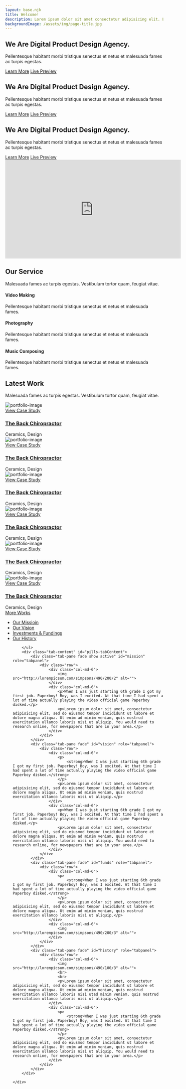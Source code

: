 ```yaml
---
layout: base.njk
title: Welcome!
description: Lorem ipsum dolor sit amet consectetur adipisicing elit. Laboriosam voluptatibus asperiores velit placeat molestiae recusandae?
backgroundImage: /assets/img/page-title.jpg
---
```


<div class="hero-slider">
    <div class="single-slide" style="background-image: url(/assets/img/slide1.jpg)">
        <div class="inner">
            <div class="container">
                <div class="row">
                    <div class="col-lg-6">
                        <div class="slide-content">
                            <h2>We Are Digital Product Design Agency.</h2>
                            <p>Pellentesque habitant morbi tristique senectus et netus et malesuada fames ac turpis egestas.</p>
                            <div class="slide-btn">
                                <a href="#" class="button">Learn More</a>
                                <a href="#" class="button-2">Live Preview</a>
                            </div>
                        </div>
                    </div>
                </div>
            </div>
        </div>
    </div>
    <div class="single-slide" style="background-image: url(/assets/img/slide2.jpg)">
        <div class="inner">
            <div class="container">
                <div class="row justify-content-center">
                    <div class="col-lg-6 text-center">
                        <div class="slide-content">
                            <h2>We Are Digital Product Design Agency.</h2>
                            <p>Pellentesque habitant morbi tristique senectus et netus et malesuada fames ac turpis egestas.</p>
                            <div class="slide-btn">
                                <a href="#" class="button">Learn More</a>
                                <a href="#" class="button-2">Live Preview</a>
                            </div>
                        </div>
                    </div>
                </div>
            </div>
        </div>
    </div>
    <div class="single-slide" style="background-image: url(/assets/img/slide3.jpg)">
        <div class="inner">
            <div class="container">
                <div class="row">
                    <div class="col-lg-6">
                        <div class="slide-content">
                            <h2>We Are Digital Product Design Agency.</h2>
                            <p>Pellentesque habitant morbi tristique senectus et netus et malesuada fames ac turpis egestas.</p>
                            <div class="slide-btn">
                                <a href="#" class="button">Learn More</a>
                                <a href="#" class="button-2">Live Preview</a>
                            </div>
                        </div>
                    </div>
                    <div class="col-lg-6 text-center">
                        <div class="inner embed-responsive embed-responsive-16by9" data-margin="25px 0 0">
                            <iframe width="560" height="315" src="https://www.youtube.com/embed/GYtUAYYDPo0?rel=0&amp;controls=0&amp;showinfo=0" frameborder="0" allowfullscreen></iframe>
                        </div>
                    </div>
                </div>
            </div>
        </div>
    </div>
</div>
<div class="service-area spt">
    <div class="container">
        <div class="section-title" data-margin="0 0 40px">
            <h2>Our Service</h2>
            <p>Malesuada fames ac turpis egestas. Vestibulum tortor quam, feugiat vitae.</p>
        </div>
        <div class="row">
            <div class="col-md-4 single-service-2">
                <div class="inner">
                    <div class="title">
                        <div class="icon">
                            <i class="fa fa-film"></i>
                        </div>
                        <h4>Video Making</h4>
                    </div>
                    <div class="content">
                        <p>Pellentesque habitant morbi tristique senectus et netus et malesuada fames.</p>
                    </div>
                </div>
            </div>
            <div class="col-md-4 single-service-2">
                <div class="inner">
                    <div class="title">
                        <div class="icon">
                            <i class="fa fa-camera"></i>
                        </div>
                        <h4>Photography</h4>
                    </div>
                    <div class="content">
                        <p>Pellentesque habitant morbi tristique senectus et netus et malesuada fames.</p>
                    </div>
                </div>
            </div>
            <div class="col-md-4 single-service-2">
                <div class="inner">
                    <div class="title">
                        <div class="icon">
                            <i class="fa fa-music"></i>
                        </div>
                        <h4>Music Composing</h4>
                    </div>
                    <div class="content">
                        <p>Pellentesque habitant morbi tristique senectus et netus et malesuada fames.</p>
                    </div>
                </div>
            </div>
        </div>
    </div>
</div>
<div class="portfolio-area sp">
    <div class="container">
        <div class="section-title">
            <h2>Latest Work</h2>
            <p>Malesuada fames ac turpis egestas. Vestibulum tortor quam, feugiat vitae.</p>
        </div>
        <div class="row">
            <div class="single-portfolio col-md-4">
                <div class="inner">
                    <div class="portfolio-img">
                        <img src="/assets/img/portfolio1.jpg" alt="portfolio-image">
                        <div class="hover-content">
                            <div>
                                <a href="#" class="button">View Case Study</a>
                            </div>
                        </div>
                    </div>
                    <div class="portfolio-content">
                        <a href="#">
                            <h3>The Back Chiropractor</h3>
                        </a>
                        <span>Ceramics, Design</span>
                    </div>
                </div>
            </div>
            <div class="single-portfolio col-md-4">
                <div class="inner">
                    <div class="portfolio-img">
                        <img src="/assets/img/portfolio2.jpg" alt="portfolio-image">
                        <div class="hover-content">
                            <div>
                                <a href="#" class="button">View Case Study</a>
                            </div>
                        </div>
                    </div>
                    <div class="portfolio-content">
                        <a href="#">
                            <h3>The Back Chiropractor</h3>
                        </a>
                        <span>Ceramics, Design</span>
                    </div>
                </div>
            </div>
            <div class="single-portfolio col-md-4">
                <div class="inner">
                    <div class="portfolio-img">
                        <img src="/assets/img/portfolio3.jpg" alt="portfolio-image">
                        <div class="hover-content">
                            <div>
                                <a href="#" class="button">View Case Study</a>
                            </div>
                        </div>
                    </div>
                    <div class="portfolio-content">
                        <a href="#">
                            <h3>The Back Chiropractor</h3>
                        </a>
                        <span>Ceramics, Design</span>
                    </div>
                </div>
            </div>
            <div class="single-portfolio col-md-4">
                <div class="inner">
                    <div class="portfolio-img">
                        <img src="/assets/img/portfolio4.jpg" alt="portfolio-image">
                        <div class="hover-content">
                            <div>
                                <a href="#" class="button">View Case Study</a>
                            </div>
                        </div>
                    </div>
                    <div class="portfolio-content">
                        <a href="#">
                            <h3>The Back Chiropractor</h3>
                        </a>
                        <span>Ceramics, Design</span>
                    </div>
                </div>
            </div>
            <div class="single-portfolio col-md-4">
                <div class="inner">
                    <div class="portfolio-img">
                        <img src="/assets/img/portfolio5.jpg" alt="portfolio-image">
                        <div class="hover-content">
                            <div>
                                <a href="#" class="button">View Case Study</a>
                            </div>
                        </div>
                    </div>
                    <div class="portfolio-content">
                        <a href="#">
                            <h3>The Back Chiropractor</h3>
                        </a>
                        <span>Ceramics, Design</span>
                    </div>
                </div>
            </div>
            <div class="single-portfolio col-md-4">
                <div class="inner">
                    <div class="portfolio-img">
                        <img src="/assets/img/portfolio6.jpg" alt="portfolio-image">
                        <div class="hover-content">
                            <div>
                                <a href="#" class="button">View Case Study</a>
                            </div>
                        </div>
                    </div>
                    <div class="portfolio-content">
                        <a href="#">
                            <h3>The Back Chiropractor</h3>
                        </a>
                        <span>Ceramics, Design</span>
                    </div>
                </div>
            </div>
        </div>
        <div class="row">
            <div class="col-12 text-center" data-margin="40px 0 0">
                <a href="#" class="button">More Works</a>
            </div>
        </div>
    </div>
</div>
<div class="spb">
    <div class="brand-area">
        <div class="container">
            <div class="row">
                <div class="col-md-3 col-6 single-brand">
                    <div class="inner">
                        <a href="#">
                            <img src="/assets/img/brand1.png" alt="">
                        </a>
                    </div>
                </div>
                <div class="col-md-3 col-6 single-brand">
                    <div class="inner">
                        <a href="#">
                            <img src="/assets/img/brand2.png" alt="">
                        </a>
                    </div>
                </div>
                <div class="col-md-3 col-6 single-brand">
                    <div class="inner">
                        <a href="#">
                            <img src="/assets/img/brand3.png" alt="">
                        </a>
                    </div>
                </div>
                <div class="col-md-3 col-6 single-brand">
                    <div class="inner">
                        <a href="#">
                            <img src="/assets/img/brand4.png" alt="">
                        </a>
                    </div>
                </div>
            </div>
        </div>
    </div>
</div>
<div class="tabs-area spb">
    <div class="container">
        <ul class="nav tabs-nav" id="pills-tab" role="tablist">
            <li class="nav-item">
                <a class="nav-link active" id="pills-home-tab" data-toggle="pill" href="#mission">
                    <i class="fa fa-puzzle-piece"></i>
                    <span>Our Missioin</span>
                </a>
            </li>
            <li class="nav-item">
                <a class="nav-link" id="pills-profile-tab" data-toggle="pill" href="#vision">
                    <i class="fa fa-binoculars"></i>
                    <span>Our Vision</span>
                </a>
            </li>
            <li class="nav-item">
                <a class="nav-link" id="pills-profile-tab" data-toggle="pill" href="#funds">
                    <i class="fa fa-pie-chart"></i>
                    <span>Investments & Fundings</span>
                </a>
            </li>
            <li class="nav-item">
                <a class="nav-link" id="pills-profile-tab" data-toggle="pill" href="#history">
                    <i class="fa fa-qrcode"></i>
                    <span>Our History</span>
                </a>
            </li>

        </ul>
        <div class="tab-content" id="pills-tabContent">
            <div class="tab-pane fade show active" id="mission" role="tabpanel">
                <div class="row">
                    <div class="col-md-6">
                        <img src="http://lorempicsum.com/simpsons/490/200/2" alt="">
                    </div>
                    <div class="col-md-6">
                        <p>When I was just starting 6th grade I got my first job. Paperboy! Boy, was I excited. At that time I had spent a lot of time actually playing the video official game Paperboy disked.</p>
                        <p>Lorem ipsum dolor sit amet, consectetur adipisicing elit, sed do eiusmod tempor incididunt ut labore et dolore magna aliqua. Ut enim ad minim veniam, quis nostrud exercitation ullamco laboris nisi ut aliquip. You would need to research online, for newspapers that are in your area.</p>
                    </div>
                </div>
            </div>
            <div class="tab-pane fade" id="vision" role="tabpanel">
                <div class="row">
                    <div class="col-md-6">
                        <p>
                            <strong>When I was just starting 6th grade I got my first job. Paperboy! Boy, was I excited. At that time I had spent a lot of time actually playing the video official game Paperboy disked.</strong>
                        </p>
                        <p>Lorem ipsum dolor sit amet, consectetur adipisicing elit, sed do eiusmod tempor incididunt ut labore et dolore magna aliqua. Ut enim ad minim veniam, quis nostrud exercitation ullamco laboris nisi ut aliquip.</p>
                    </div>
                    <div class="col-md-6">
                        <p>When I was just starting 6th grade I got my first job. Paperboy! Boy, was I excited. At that time I had spent a lot of time actually playing the video official game Paperboy disked.</p>
                        <p>Lorem ipsum dolor sit amet, consectetur adipisicing elit, sed do eiusmod tempor incididunt ut labore et dolore magna aliqua. Ut enim ad minim veniam, quis nostrud exercitation ullamco laboris nisi ut aliquip. You would need to research online, for newspapers that are in your area.</p>
                    </div>
                </div>
            </div>
            <div class="tab-pane fade" id="funds" role="tabpanel">
                <div class="row">
                    <div class="col-md-6">
                        <p>
                            <strong>When I was just starting 6th grade I got my first job. Paperboy! Boy, was I excited. At that time I had spent a lot of time actually playing the video official game Paperboy disked.</strong>
                        </p>
                        <p>Lorem ipsum dolor sit amet, consectetur adipisicing elit, sed do eiusmod tempor incididunt ut labore et dolore magna aliqua. Ut enim ad minim veniam, quis nostrud exercitation ullamco laboris nisi ut aliquip.</p>
                    </div>
                    <div class="col-md-6">
                        <img src="http://lorempicsum.com/simpsons/490/200/3" alt="">
                    </div>
                </div>
            </div>
            <div class="tab-pane fade" id="history" role="tabpanel">
                <div class="row">
                    <div class="col-md-6">
                        <img src="http://lorempicsum.com/simpsons/490/100/3" alt="">
                        <br>
                        <br>
                        <p>Lorem ipsum dolor sit amet, consectetur adipisicing elit, sed do eiusmod tempor incididunt ut labore et dolore magna aliqua. Ut enim ad minim veniam, quis nostrud exercitation ullamco laboris nisi utad minim veniam, quis nostrud exercitation ullamco laboris nisi ut aliquip.</p>
                    </div>
                    <div class="col-md-6">
                        <p>
                            <strong>When I was just starting 6th grade I got my first job. Paperboy! Boy, was I excited. At that time I had spent a lot of time actually playing the video official game Paperboy disked.</strong>
                        </p>
                        <p>Lorem ipsum dolor sit amet, consectetur adipisicing elit, sed do eiusmod tempor incididunt ut labore et dolore magna aliqua. Ut enim ad minim veniam, quis nostrud exercitation ullamco laboris nisi ut aliquip. You would need to research online, for newspapers that are in your area.</p>
                    </div>
                </div>
            </div>
        </div>

    </div>

</div>